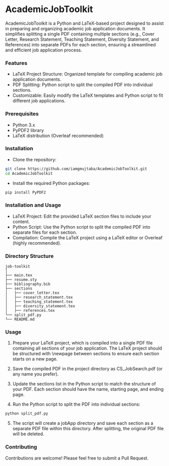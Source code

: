 # AcademicJobToolkit

AcademicJobToolkit is a Python and LaTeX-based project designed to assist in preparing and organizing academic job application documents. It simplifies splitting a single PDF containing multiple sections (e.g., Cover Letter, Research Statement, Teaching Statement, Diversity Statement, and References) into separate PDFs for each section, ensuring a streamlined and efficient job application process.


### Features
- LaTeX Project Structure: Organized template for compiling academic job application documents.
- PDF Splitting: Python script to split the compiled PDF into individual sections.
- Customizable: Easily modify the LaTeX templates and Python script to fit different job applications.


### Prerequisites
- Python 3.x
- PyPDF2 library
- LaTeX distribution (Overleaf recommended)

### Installation
- Clone the repository:
``` bash
git clone https://github.com/iamgmujtaba/AcademicJobToolkit.git
cd AcademicJobToolkit
```
- Install the required Python packages:

```bash
pip install PyPDF2
```

### Installation and Usage
- LaTeX Project: Edit the provided LaTeX section files to include your content.
- Python Script: Use the Python script to split the compiled PDF into separate files for each section.
- Compilation: Compile the LaTeX project using a LaTeX editor or Overleaf (highly recommended).


### Directory Structure
```
job-toolkit
│
├── main.tex
├── resume.sty
├── bibliography.bib
├── sections
│   ├── cover_letter.tex
│   ├── research_statement.tex
│   ├── teaching_statement.tex
│   ├── diversity_statement.tex
│   ├── references.tex
└── split_pdf.py
└── README.md
```

### Usage
1. Prepare your LaTeX project, which is compiled into a single PDF file containing all sections of your job application. The LaTeX project should be structured with \newpage between sections to ensure each section starts on a new page.

2. Save the compiled PDF in the project directory as CS_JobSearch.pdf (or any name you prefer).

3. Update the sections list in the Python script to match the structure of your PDF. Each section should have the name, starting page, and ending page.

4. Run the Python script to split the PDF into individual sections:

```bash
python split_pdf.py
```

5. The script will create a jobApp directory and save each section as a separate PDF file within this directory. After splitting, the original PDF file will be deleted.


### Contributing
Contributions are welcome! Please feel free to submit a Pull Request.